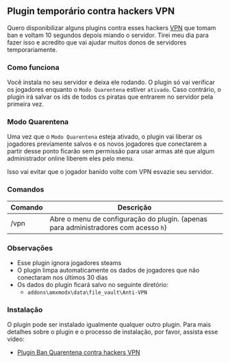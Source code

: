 ## Plugin temporário contra hackers VPN

Quero disponibilizar alguns plugins contra esses hackers [VPN](https://pt.wikipedia.org/wiki/Rede_privada_virtual) 
que tomam ban e voltam 10 segundos depois miando o servidor. Tirei meu dia para fazer isso
e acredito que vai ajudar muitos donos de servidores temporariamente.


### Como funciona

Você instala no seu servidor e deixa ele rodando. O plugin só vai verificar os jogadores
enquanto o `Modo Quarentena` estiver `ativado`. Caso contrário, o plugin irá salvar os ids 
de todos cs piratas que entrarem no servidor pela primeira vez.


### Modo Quarentena

Uma vez que o `Modo Quarentena` esteja ativado, o plugin vai liberar os jogadores 
previamente salvos e os novos jogadores que conectarem a partir desse ponto ficarão 
sem permissão para usar armas até que algum administrador online liberem eles pelo menu.

Isso vai evitar que o jogador banido volte com VPN esvazie seu servidor.


### Comandos

Comando | Descrição
--------|-----------
/vpn | Abre o menu de configuração do plugin. (apenas para administradores com acesso `h`)


### Observações

* Esse plugin ignora jogadores steams
* O plugin limpa automaticamente os dados de jogadores que não conectaram nos últimos 30 dias
* Os dados do plugin ficará salvo no seguinte diretório:
    * `addons\amxmodx\data\file_vault\Anti-VPN`


### Instalação

O plugin pode ser instalado igualmente qualquer outro plugin.
Para mais detalhes sobre o plugin e o processo de instalação, por favor, assista esse vídeo:
* [Plugin Ban Quarentena contra hackers VPN](https://youtu.be/j-nDFCvLu58)
